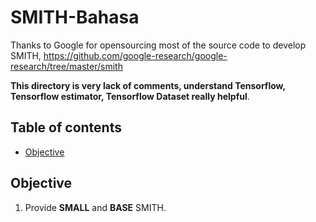 # SMITH-Bahasa

Thanks to Google for opensourcing most of the source code to develop SMITH, https://github.com/google-research/google-research/tree/master/smith

**This directory is very lack of comments, understand Tensorflow, Tensorflow estimator, Tensorflow Dataset really helpful**.

## Table of contents
  * [Objective](#objective)

## Objective

1. Provide **SMALL** and **BASE** SMITH.